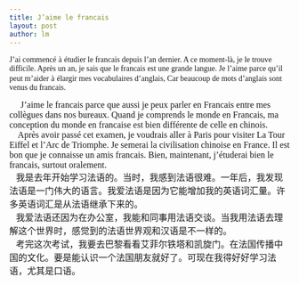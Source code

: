 ```yaml
---
title: J’aime le francais 
layout: post
author: lm
---
```

<p><font face="Times New Roman">J’ai commenc</font><span style="font-family: 宋体">é</span> <span style="font-family: 宋体">à</span> <font face="Times New Roman"><span>étudier le francais depuis l’an dernier. A ce moment-là, je le trouve difficile. Après un an, je sais que le francais est une grande langue. Je l’aime parce qu’il peut m’aider</span></font> <span style="font-family: 宋体">à</span> <span style="font-family: 宋体">é</span><span><font face="Times New Roman">largir mes vocabulaires d’anglais, Car beaucoup de mots d’anglais sont venus du francais.</font></span><br />
<p style="margin: 0cm 0cm 0pt" class="MsoNormal"><span><font face="Times New Roman" size="3">     J’aime le francais parce que aussi je peux parler en Francais entre mes collègues dans nos bureaux. Quand je comprends le monde en Francais, ma conception du monde en francaise est bien différente de celle en chinois.</font></span></p>
<p style="margin: 0cm 0cm 0pt" class="MsoNormal"><font size="3"><span><font face="Times New Roman">    Après avoir passé cet examen, je voudrais aller à Paris pour visiter La Tour Eiffel et l’Arc de Triomphe. Je semerai la civilisation chinoise en France. Il est bon que je connaisse un amis francais. Bien, maintenant, j’</font></span><span style="font-family: 宋体">é</span><span><font face="Times New Roman">tuderai bien le francais, surtout oralement.</font></span></font></p>
<p style="margin: 0cm 0cm 0pt" class="MsoNormal"><span style="font-family: 宋体"><font size="3">   我是去年开始学习法语的。当时，我感到法语很难。一年后，我发现法语是一门伟大的语言。我爱法语是因为它能增加我的英语词汇量。许多英语词汇是从法语继承下来的。</font></span></p>
<p style="margin: 0cm 0cm 0pt" class="MsoNormal"><span style="font-family: 宋体"><font size="3">   我爱法语还因为在办公室，我能和同事用法语交谈。当我用法语去理解这个世界时，感觉到的法语世界观和汉语是不一样的。</font></span></p>
<p style="margin: 0cm 0cm 0pt" class="MsoNormal"><span style="font-family: 宋体"><font size="3">   考完这次考试，我要去巴黎看看艾菲尔铁塔和凯旋门。在法国传播中国的文化。要是能认识一个法国朋友就好了。可现在我得好好学习法语，尤其是口语。</font></span></p>
